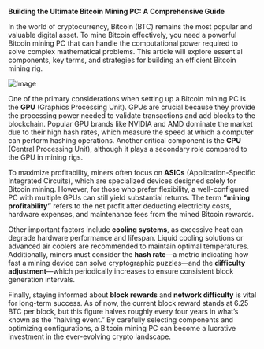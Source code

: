 **Building the Ultimate Bitcoin Mining PC: A Comprehensive Guide**

In the world of cryptocurrency, Bitcoin (BTC) remains the most popular and valuable digital asset. To mine Bitcoin effectively, you need a powerful Bitcoin mining PC that can handle the computational power required to solve complex mathematical problems. This article will explore essential components, key terms, and strategies for building an efficient Bitcoin mining rig.

![Image](https://github.com/user-attachments/assets/31692037-0104-4703-abd1-696b6a7dd41b)

One of the primary considerations when setting up a Bitcoin mining PC is the **GPU** (Graphics Processing Unit). GPUs are crucial because they provide the processing power needed to validate transactions and add blocks to the blockchain. Popular GPU brands like NVIDIA and AMD dominate the market due to their high hash rates, which measure the speed at which a computer can perform hashing operations. Another critical component is the **CPU** (Central Processing Unit), although it plays a secondary role compared to the GPU in mining rigs.

To maximize profitability, miners often focus on **ASICs** (Application-Specific Integrated Circuits), which are specialized devices designed solely for Bitcoin mining. However, for those who prefer flexibility, a well-configured PC with multiple GPUs can still yield substantial returns. The term **“mining profitability”** refers to the net profit after deducting electricity costs, hardware expenses, and maintenance fees from the mined Bitcoin rewards.

Other important factors include **cooling systems**, as excessive heat can degrade hardware performance and lifespan. Liquid cooling solutions or advanced air coolers are recommended to maintain optimal temperatures. Additionally, miners must consider the **hash rate**—a metric indicating how fast a mining device can solve cryptographic puzzles—and the **difficulty adjustment**—which periodically increases to ensure consistent block generation intervals.

Finally, staying informed about **block rewards** and **network difficulty** is vital for long-term success. As of now, the current block reward stands at 6.25 BTC per block, but this figure halves roughly every four years in what’s known as the “halving event.” By carefully selecting components and optimizing configurations, a Bitcoin mining PC can become a lucrative investment in the ever-evolving crypto landscape.